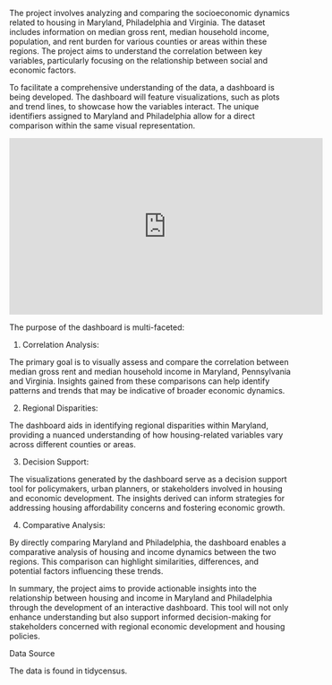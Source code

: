 The project involves analyzing and comparing the socioeconomic dynamics related to housing in Maryland, Philadelphia and Virginia. The dataset includes information on median gross rent, median household income, population, and rent burden for various counties or areas within these regions. The project aims to understand the correlation between key variables, particularly focusing on the relationship between social and economic factors.

To facilitate a comprehensive understanding of the data, a dashboard is being developed. The dashboard will feature visualizations, such as plots and trend lines, to showcase how the variables interact. The unique identifiers assigned to Maryland and Philadelphia allow for a direct comparison within the same visual representation.

<iframe width="560" height="315" src="https://www.youtube.com/embed/eyHY0iza0Zo?si=nQ1erT83HTvEFRxO" title="YouTube video player" frameborder="0" allow="accelerometer; autoplay; clipboard-write; encrypted-media; gyroscope; picture-in-picture; web-share" allowfullscreen></iframe>

The purpose of the dashboard is multi-faceted:

1) Correlation Analysis:

The primary goal is to visually assess and compare the correlation between median gross rent and median household income in Maryland, Pennsylvania and Virginia. Insights gained from these comparisons can help identify patterns and trends that may be indicative of broader economic dynamics.

2) Regional Disparities:

The dashboard aids in identifying regional disparities within Maryland, providing a nuanced understanding of how housing-related variables vary across different counties or areas.

3) Decision Support:

The visualizations generated by the dashboard serve as a decision support tool for policymakers, urban planners, or stakeholders involved in housing and economic development. The insights derived can inform strategies for addressing housing affordability concerns and fostering economic growth.

4) Comparative Analysis:

By directly comparing Maryland and Philadelphia, the dashboard enables a comparative analysis of housing and income dynamics between the two regions. This comparison can highlight similarities, differences, and potential factors influencing these trends.

In summary, the project aims to provide actionable insights into the relationship between housing and income in Maryland and Philadelphia through the development of an interactive dashboard. This tool will not only enhance understanding but also support informed decision-making for stakeholders concerned with regional economic development and housing policies.

Data Source

The data is found in tidycensus.
